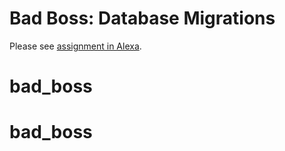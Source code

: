 # Bad Boss: Database Migrations

Please see [assignment in Alexa](https://alexa.bitmaker.co/assignments/2039/latest).
# bad_boss
# bad_boss
